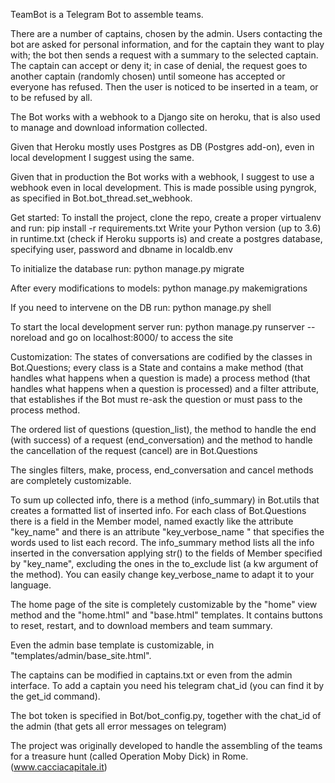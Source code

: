 TeamBot is a Telegram Bot to assemble teams.

There are a number of captains, chosen by the admin.
Users contacting the bot are asked for personal information,
and for the captain they want to play with; the bot then sends
a request with a summary to the selected captain.
The captain can accept or deny it; in case of denial,
the request goes to another captain (randomly chosen) until
someone has accepted or everyone has refused.
Then the user is noticed to be inserted in a team, or to be
refused by all.

The Bot works with a webhook to a Django site on heroku,
that is also used to manage and download information collected.

Given that Heroku mostly uses Postgres as DB (Postgres add-on), even
in local development I suggest using the same.

Given that in production the Bot works with a webhook,
I suggest to use a webhook even in local development.
This is made possible using pyngrok, as specified in Bot.bot_thread.set_webhook.

Get started:
To install the project, clone the repo, create a proper virtualenv and 
run: pip install -r requirements.txt
Write your Python version (up to 3.6) in runtime.txt (check if Heroku supports is) and create
a postgres database, specifying user, password and dbname in localdb.env

To initialize the database run: python manage.py migrate

After every modifications to models: python manage.py makemigrations

If you need to intervene on the DB run: python manage.py shell

To start the local development server run:
python manage.py runserver --noreload
and go on localhost:8000/ to access the site

Customization:
The states of conversations are codified by the classes in 
Bot.Questions; every class is a State and contains
a make method (that handles what happens when a question is made)
a process method (that handles what happens when a question is processed)
and a filter attribute, that establishes if the Bot must re-ask 
the question or must pass to the process method.

The ordered list of questions (question_list), the method
to handle the end (with success) of a request (end_conversation)
and the method to handle the cancellation of the request (cancel)
are in Bot.Questions

The singles filters, make, process, end_conversation and cancel
methods are completely customizable.

To sum up collected info, there is a method (info_summary) in 
Bot.utils that creates a formatted list of inserted info.
For each class of Bot.Questions there is a field in the
Member model, named exactly like the attribute "key_name" and 
there is an attribute "key_verbose_name " that specifies 
the words used to list each record.
The info_summary method lists all the info
inserted in the conversation applying str()
to the fields of Member specified by "key_name",
excluding the ones in the to_exclude list (a kw argument
of the method).
You can easily change key_verbose_name to adapt it to your language.

The home page of the site is completely customizable by
the "home" view method and the "home.html" and "base.html" templates.
It contains buttons to reset, restart, and to download members and team summary.

Even the admin base template is customizable, in "templates/admin/base_site.html".

The captains can be modified in captains.txt or even from the admin interface.
To add a captain you need his telegram chat_id (you can find it by the get_id command).

The bot token is specified in Bot/bot_config.py, together with
the chat_id of the admin (that gets all error messages on telegram)

The project was originally developed to handle
the assembling of the teams for a treasure hunt 
(called Operation Moby Dick) in Rome.
(www.cacciacapitale.it)
